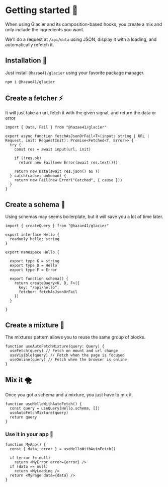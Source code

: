# Getting started 🧪

When using Glacier and its composition-based hooks, you create a mix and only include the ingredients you want.

We'll do a request at `/api/data` using JSON, display it with a loading, and automatically refetch it.

## Installation 🔧

Just install `@hazae41/glacier` using your favorite package manager.

```bash
npm i @hazae41/glacier
```

## Create a fetcher ⚡️

It will just take an url, fetch it with the given signal, and return the data or error

```tsx
import { Data, Fail } from "@hazae41/glacier"

export async function fetchAsJsonOrFail<T>(input: string | URL | Request, init: RequestInit): Promise<Fetched<T, Error>> {
  try {
    const res = await input(url, init)
  
    if (!res.ok) 
      return new Fail(new Error(await res.text()))
  
    return new Data(await res.json() as T)
  } catch(cause: unknown) {
    return new Fail(new Error("Catched", { cause }))
  }
}
```

## Create a schema 📐

Using schemas may seems boilerplate, but it will save you a lot of time later.

```tsx
import { createQuery } from "@hazae41/glacier"

export interface Hello {
  readonly hello: string
}

export namespace Hello {

  export type K = string
  export type D = Hello
  export type F = Error

  export function schema() {
    return createQuery<K, D, F>({
      key: "/api/hello",
      fetcher: fetchAsJsonOrFail
    })
  }

}
```

## Create a mixture 🧪

The mixtures pattern allows you to reuse the same group of blocks.

```tsx
function useAutoFetchMixture(query: Query) {
  useFetch(query) // Fetch on mount and url change
  useVisible(query) // Fetch when the page is focused
  useOnline(query) // Fetch when the browser is online
}
```

## Mix it 🌪

Once you got a schema and a mixture, you just have to mix it.

```tsx
function useHelloWithAutoFetch() {
  const query = useQuery(Hello.schema, [])
  useAutoFetchMixture(query)
  return query
}
```

### Use it in your app 🚀

```tsx
function MyApp() {
  const { data, error } = useHelloWithAutoFetch()

  if (error != null)
    return <MyError error={error} />
  if (data == null)
    return <MyLoading />
  return <MyPage data={data} />
}
```
